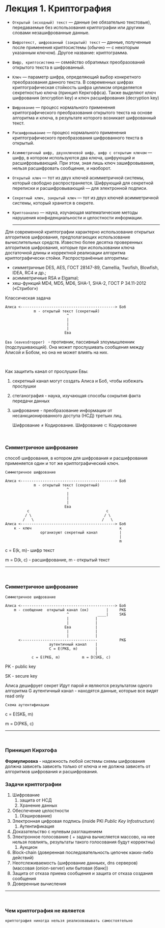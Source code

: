 # Лекция 1. Криптография



+ `Открытый (исходный) текст` — данные (не обязательно текстовые), передаваемые без использования криптографии или другими словами незашифрованные данные.
+ `Шифротекст, шифрованный (закрытый) текст` — данные, полученные после применения криптосистемы (обычно — с некоторым указанным ключом). Другое название: криптограмма.
+ `Шифр, криптосистема` — семейство обратимых преобразований открытого текста в шифрованный.
+ `Ключ` — параметр шифра, определяющий выбор конкретного преобразования данного текста. В современных шифрах криптографическая стойкость шифра целиком определяется секретностью ключа (принцип Керкгоффса). Также выделяют ключ шифрования (encryption key) и ключ расшифрования (decryption key)
+ `Шифрование` — процесс нормального применения криптографического преобразования открытого текста на основе алгоритма и ключа, в результате которого возникает шифрованный текст.
+ `Расшифровывание` — процесс нормального применения криптографического преобразования шифрованного текста в открытый.
+ `Асимметричный шифр, двухключевой шифр, шифр с открытым ключом` — шифр, в котором используются два ключа, шифрующий и расшифровывающий. При этом, зная лишь ключ зашифровывания, нельзя расшифровать сообщение, и наоборот.
+ `Открытый ключ` — тот из двух ключей асимметричной системы, который свободно распространяется. Шифрующий для секретной переписки и расшифровывающий — для электронной подписи.
+ `Секретный ключ, закрытый ключ` — тот из двух ключей асимметричной системы, который хранится в секрете.
+ `Криптоанализ` — наука, изучающая математические методы нарушения конфиденциальности и целостности информации.

  ---

Для современной криптографии характерно использование открытых алгоритмов шифрования, предполагающих использование вычислительных средств. Известно более десятка проверенных алгоритмов шифрования, которые при использовании ключа достаточной длины и корректной реализации алгоритма криптографически стойки. Распространённые алгоритмы:

+ симметричные DES, AES, ГОСТ 28147-89, Camellia, Twofish, Blowfish, IDEA, RC4 и др.;
+ асимметричные RSA и Elgamal;
+ хеш-функций MD4, MD5, MD6, SHA-1, SHA-2, ГОСТ Р 34.11-2012 («Стрибог»)

Классическая задача
```
Алиса <-------------------------------------------> Боб
             m - открытый текст (секретный)
                            ^
                            |
                            |
                            |
                           Ева
```

`Ева (eavesdropper) ` - противник, пассивный злоумышленник (подслушивающий). Она может прослушивать сообщения между Алисой и Бобом, но она не может влиять на них.

<br>

Как защитить канал от прослушки Евы:
1. секретный канал могут создать Алиса и Боб,
чтобы избежать прослушки
2. стеганография - наука, изучающая способы 
сокрытия факта передачи данных
3. шифрование - преобразование информации от несанкционированного доступа (НСД) третьих лиц. 
   
    Шифрование $\not=$ Кодирование. Шифрование $\subset$ Кодирование

<br>

### Симметричное шифрование

способ шифрования, в котором для шифрования и расшифрования применяется один и тот же криптографический ключ.

```
Симметричное шифрование

Алиса <-------------------------------------------> Боб
             m - открытый текст (секретный)
                            ^
                            |
                            |
                            |
                           Ева
          c                                   с
         / \                                 / \
        /   \                               /   \
Алиса <-------------------------------------------> Боб
    к - ключ                                        к
                организуют секретный канал          |
                                                    |
                                                    m
```

c = E(k, m)-  шифр текст

m = D(k, c) - расшифрование, m - открытый текст

---

<br>

### Симметричное шифрование
```
Симметричное шифрование 

Алиса <-------------------------------------------> Боб
    m - сообщение  открытый канал (ок)        |     PKБ
                            ^             ____|     SKБ
                            |            |   
                            |            | 
                           Ева           | 
                            |            |   
                            |            |
      <-----------------------------------          PKБ
                    аутентичный канал    |
                    C = E(PKБ, m)        |
                                         |
            c = E(PKБ, m)          m = D(SKБ, c)   
```

PK - public key

SK - secure key

Алиса дешифрует секрет
Идут парой и являются результатом одного алгоритма G
аутентичный канал - находятся данные, которые все видят read only

`Схема аутентификации`

c = E(SKБ, m)

m = D(PKБ, c)

---

<br>

### Приницип Кирхгофа

**Формулировка** - надежность любой системы схемы шифрования должна зависеть зависеть только от ключа и не должна зависеть от алгоритмов шифрования и расшифрования.

### Задачи криптографии

1. Шифрование 
   1. защита от НСД
   2. Хранение данных
2. Обеспечение целостности
   1. (Хэширование)
3. Электронная цифровая подпись (inside PKI *Public Key Infostructure*)
   1. Аутентификация
4. Доказательство с нулевым разглашением
5. Электронное голосование ( + задача вычисляется массово, на нее нельзя повлиять, результаты такого голосования будут корректны)
   1. Аукцион
6. Block-chain (доверенная последовательность цепочек каких-либо действий)
7. Неотслеживаемость (шифрование данныех, dns серверов) (массовая (onion-server) или бытовая (банк))
8. Защита от отказа приема сообщения и защита от отказа создания сообщения
9. Доверенные вычисления 

---

<br>

### Чем криптография не является 


`криптография никогда нельзя реализовавывать самостоятельно`








